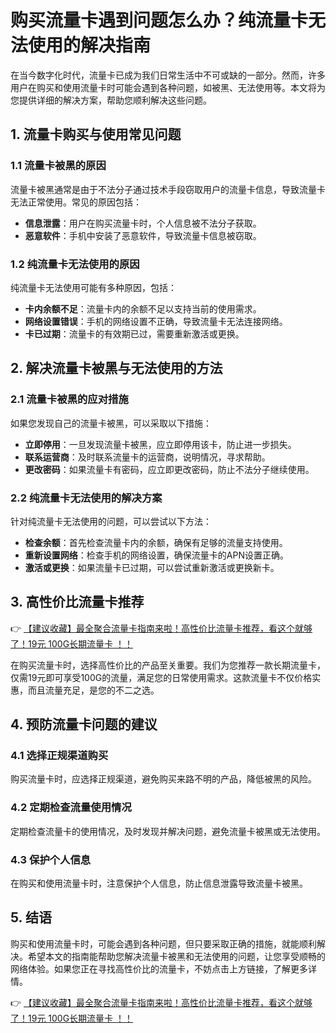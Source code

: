 # 购买流量卡遇到问题怎么办？纯流量卡无法使用的解决指南

在当今数字化时代，流量卡已成为我们日常生活中不可或缺的一部分。然而，许多用户在购买和使用流量卡时可能会遇到各种问题，如被黑、无法使用等。本文将为您提供详细的解决方案，帮助您顺利解决这些问题。

## 1. 流量卡购买与使用常见问题

### 1.1 流量卡被黑的原因
流量卡被黑通常是由于不法分子通过技术手段窃取用户的流量卡信息，导致流量卡无法正常使用。常见的原因包括：
- **信息泄露**：用户在购买流量卡时，个人信息被不法分子获取。
- **恶意软件**：手机中安装了恶意软件，导致流量卡信息被窃取。

### 1.2 纯流量卡无法使用的原因
纯流量卡无法使用可能有多种原因，包括：
- **卡内余额不足**：流量卡内的余额不足以支持当前的使用需求。
- **网络设置错误**：手机的网络设置不正确，导致流量卡无法连接网络。
- **卡已过期**：流量卡的有效期已过，需要重新激活或更换。

## 2. 解决流量卡被黑与无法使用的方法

### 2.1 流量卡被黑的应对措施
如果您发现自己的流量卡被黑，可以采取以下措施：
- **立即停用**：一旦发现流量卡被黑，应立即停用该卡，防止进一步损失。
- **联系运营商**：及时联系流量卡的运营商，说明情况，寻求帮助。
- **更改密码**：如果流量卡有密码，应立即更改密码，防止不法分子继续使用。

### 2.2 纯流量卡无法使用的解决方案
针对纯流量卡无法使用的问题，可以尝试以下方法：
- **检查余额**：首先检查流量卡内的余额，确保有足够的流量支持使用。
- **重新设置网络**：检查手机的网络设置，确保流量卡的APN设置正确。
- **激活或更换**：如果流量卡已过期，可以尝试重新激活或更换新卡。

## 3. 高性价比流量卡推荐

👉 [【建议收藏】最全聚合流量卡指南来啦！高性价比流量卡推荐，看这个就够了！19元 100G长期流量卡 ！！](https://bit.ly/Liuliangka)

在购买流量卡时，选择高性价比的产品至关重要。我们为您推荐一款长期流量卡，仅需19元即可享受100G的流量，满足您的日常使用需求。这款流量卡不仅价格实惠，而且流量充足，是您的不二之选。

## 4. 预防流量卡问题的建议

### 4.1 选择正规渠道购买
购买流量卡时，应选择正规渠道，避免购买来路不明的产品，降低被黑的风险。

### 4.2 定期检查流量使用情况
定期检查流量卡的使用情况，及时发现并解决问题，避免流量卡被黑或无法使用。

### 4.3 保护个人信息
在购买和使用流量卡时，注意保护个人信息，防止信息泄露导致流量卡被黑。

## 5. 结语

购买和使用流量卡时，可能会遇到各种问题，但只要采取正确的措施，就能顺利解决。希望本文的指南能帮助您解决流量卡被黑和无法使用的问题，让您享受顺畅的网络体验。如果您正在寻找高性价比的流量卡，不妨点击上方链接，了解更多详情。

👉 [【建议收藏】最全聚合流量卡指南来啦！高性价比流量卡推荐，看这个就够了！19元 100G长期流量卡 ！！](https://bit.ly/Liuliangka)